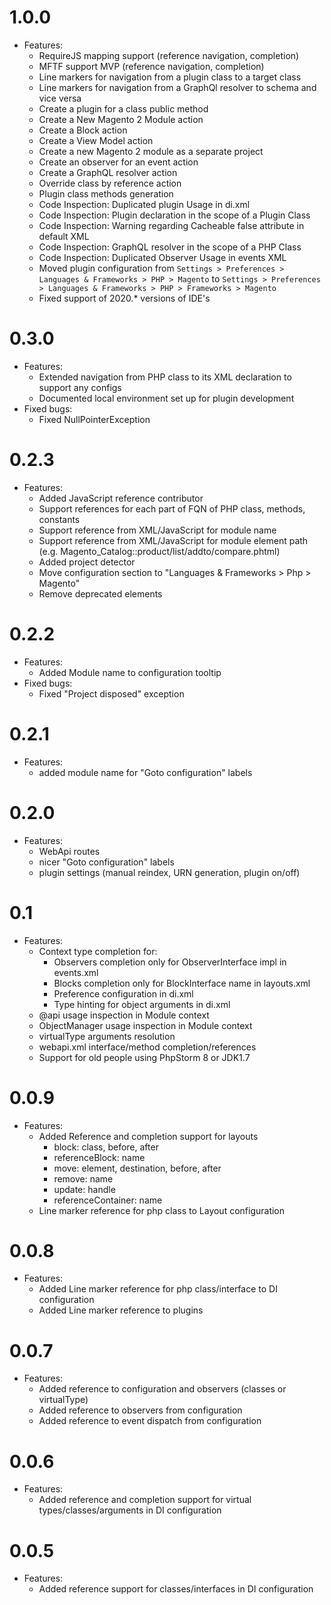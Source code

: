 1.0.0
============= 
* Features:
    * RequireJS mapping support (reference navigation, completion)
    * MFTF support MVP (reference navigation, completion)
    * Line markers for navigation from a plugin class to a target class
    * Line markers for navigation from a GraphQl resolver to schema and vice versa
    * Create a plugin for a class public method
    * Create a New Magento 2 Module action
    * Create a Block action
    * Create a View Model action
    * Create a new Magento 2 module as a separate project
    * Create an observer for an event action
    * Create a GraphQL resolver action
    * Override class by reference action
    * Plugin class methods generation
    * Code Inspection: Duplicated plugin Usage in di.xml
    * Code Inspection: Plugin declaration in the scope of a Plugin Class
    * Code Inspection: Warning regarding Cacheable false attribute in default XML
    * Code Inspection: GraphQL resolver in the scope of a PHP Class
    * Code Inspection: Duplicated Observer Usage in events XML
    * Moved plugin configuration from `Settings > Preferences > Languages & Frameworks > PHP > Magento` to
        `Settings > Preferences > Languages & Frameworks > PHP > Frameworks > Magento`
    * Fixed support of 2020.* versions of IDE's

0.3.0
============= 
* Features:
    * Extended navigation from PHP class to its XML declaration to support any configs
    * Documented local environment set up for plugin development
* Fixed bugs:
    * Fixed NullPointerException

0.2.3
=============
* Features:
    * Added JavaScript reference contributor
    * Support references for each part of FQN of PHP class, methods, constants
    * Support reference from XML/JavaScript for module name
    * Support reference from XML/JavaScript for module element path (e.g. Magento_Catalog::product/list/addto/compare.phtml)
    * Added project detector
    * Move configuration section to "Languages & Frameworks > Php > Magento"
    * Remove deprecated elements
    
0.2.2
============= 
* Features:
    * Added Module name to configuration tooltip
* Fixed bugs:
    * Fixed "Project disposed" exception
   
0.2.1
=============    
* Features:
    * added module name for "Goto configuration" labels
    
0.2.0
=============
* Features:
    * WebApi routes
    * nicer "Goto configuration" labels
    * plugin settings (manual reindex, URN generation, plugin on/off)
 
0.1
=============  
* Features:
    * Context type completion for:
        * Observers completion only for ObserverInterface impl in events.xml
        * Blocks completion only for BlockInterface name in layouts.xml
        * Preference configuration in di.xml
        * Type hinting for object arguments in di.xml
    * @api usage inspection in Module context
    * ObjectManager usage inspection in Module context
    * virtualType arguments resolution
    * webapi.xml interface/method completion/references
    * Support for old people using PhpStorm 8 or JDK1.7
    
0.0.9
=============    
* Features:
    * Added Reference and completion support for layouts
        * block: class, before, after
        * referenceBlock: name
        * move: element, destination, before, after
        * remove: name
        * update: handle
        * referenceContainer: name
    * Line marker reference for php class to Layout configuration

0.0.8
=============
* Features:
    * Added Line marker reference for php class/interface to DI configuration
    * Added Line marker reference to plugins

0.0.7
=============
* Features:
    * Added reference to configuration and observers (classes or virtualType)
    * Added reference to observers from configuration
    * Added reference to event dispatch from configuration
    
0.0.6
=============
* Features:
    * Added reference and completion support for virtual types/classes/arguments in DI configuration
    
0.0.5
=============
* Features:
    * Added reference support for classes/interfaces in DI configuration